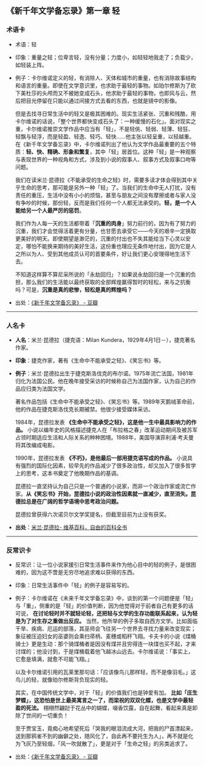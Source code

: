 ## 《新千年文学备忘录》第一章 轻

### **术语卡**
- 术语：轻
- 印象：重量之轻；位卑言轻，没有分量；力度小，如轻轻地我走了；负载少，如轻装上阵。
- 例子：卡尔维诺定义的轻，有消除人、天体和城市的重量，也有消除故事结构和语言的重量。即使在文学意识里，也求助于最轻的事物。如珀尔修斯为了砍下美杜莎的头颅而又不被她变成石头，他求助于最轻的事物，也即风与云，然后把目光停留在只能以通过间接方式去看的东西，也就是镜中的影像。

  但是去找寻日常生活中的轻又是极其困难的。现实生活紧张、沉重和残酷，用卡尔维诺的话说，「整个世界都快变成石头了：一种缓慢的石化」。面对现实之重，卡尔维诺推崇文学作品中应当有「轻」，不是轻佻、轻弱、轻薄、轻狂、轻飘与轻浮，而是轻盈、轻逸、轻巧、轻快……他主张以轻呈重，以轻越重。在《新千年文学备忘录》中，卡尔维诺列出了他认为文学作品最重要的五个特质：**轻、快、精确、形象和繁复**，其中「轻」居首位。这种「轻」是一种观察与表现世界的一种视角和方式，涉及到小说的叙事人、叙事方式及叙事口吻等问题。

  我们在读米兰·昆德拉《不能承受的生命之轻》时，需要多读才体会得到其中关乎生命的思考，那可能是另外一种「轻」了。当我们的生命中无人打扰，没有责任的重压，生活中没有小小的烦恼，甚至与朋友之间没有摩擦或者与家人没有争吵的时候，那份轻，反而是我们任何一个人都无法承受的。**轻，是一个人能给另一个人最严厉的惩罚**。
 
  我们作为人每一天的生活都带着「**沉重的肉身**」努力前行的，因为有了努力的沉重，我们才会觉得活着更有分量，也甘愿去承受它——今天的艰辛一定换取更美好的明天。即使期望是渺茫的，沉重的付出也不失其能给当下心灵以安定，哪怕不能换来期待的美好生活，这份重也理应无条件地付出，因为它是人之所以为人、受到其他成员认可的首要条件，好让我们更心安理得地生活下去。

  不知道这样算不算尼采所说的「永劫回归」？如果说永劫回归是一个沉重的负担，那么我们的生活能以最终获取的全部辉煌赢得暂时的轻松，来与之抗衡吗？可是，**沉重是真的悲惨，轻松是真的辉煌吗？**

- 出处：[《新千年文学备忘录》 - 豆瓣](https://book.douban.com/subject/26436989/)

---
### **人名卡**
- **人名**：米兰·昆德拉（捷克语：Milan Kundera，1929年4月1日－），捷克著名作家。
- **印象**：捷克作家，著有《生命中不能承受之轻》、《笑忘书》等。
- **例子**：米兰·昆德拉出生于捷克斯洛伐克的布尔诺。1975年流亡法国，1981年归化为法国公民。他在晚年接受采访的时候称自己为法国作家，认为自己的作品应归类为法国文学。

  著名作品包括《生命中不能承受之轻》、《笑忘书》等。1989年天鹅绒革命前，他的作品在捷克斯洛伐克长期被禁。他很少接受媒体采访。
 
  1984年，昆德拉发表 **《生命中不能承受之轻》，这是他一生中最具影响力的作品。** 小说以编年史的风格描述捷克人在「布拉格之春」改革运动期间及被苏军占领时期适应生活和人际关系的种种困境。1988年，美国导演菲利浦·考夫曼将其改编成电影。

  1990年，昆德拉发表 **《不朽》，是他最后一部用捷克语写成的作品。** 小说具有强烈的国际化因素，较早先的作品减少了很多政治性，却又加入了很多哲学上的思考，这本书奠定了他晚期作品的基调。

  昆德拉一直坚持认为自己只是一个普通的小说家，而非一个政治作家或流亡作家。**从《笑忘书》开始，昆德拉小说的政治性因素就一直减少，直至消失。昆德拉总是在广阔的哲学语境中思考政治问题。**

  昆德拉曾获得六次诺贝尔文学奖提名，但截至目前为止没有获奖。
- **出处**：[米兰·昆德拉- 维基百科，自由的百科全书](https://zh.wikipedia.org/wiki/%E7%B1%B3%E5%85%B0%C2%B7%E6%98%86%E5%BE%B7%E6%8B%89)

---
### **反常识卡**
- 反常识：让一位小说家援引日常生活事件来作为他心目中的轻的例子，是很困难的，因为这不啻是无穷尽地追求难以获得的东西。
- 印象：日常生活事件中「轻」的例子是容易写的。
- 例子：卡尔维诺在《未来千年文学备忘录》中，谈到的第一个问题便是「轻」与「重」，侧重的是「轻」的价值判断，因为他觉得对于前者自己有更多的话可说， **在讨论轻时并不就轻论轻，还把轻与文学的生存功能联系起来，认为轻是为了对生存之重做出反应。** 当然，他所举的例子多取自西方文学。比如面临干旱、疾病、厄运的部落，其巫师会飞往另一个世界去寻找力量来改变现实；象征被压迫妇女的巫婆则会乘扫帚柄、麦穗或稻秆飞翔。卡夫卡的小说《煤桶骑士》更是生动：那个骑煤桶者是因没有煤并且穷得连一块煤也买不起，才来讨煤的；他没讨到，于是煤桶载着他飞越冰山远去。卡尔维诺说：「事实上，它愈是填满，就愈不可能飞翔。」

  以及卡尔维诺引用的瓦莱里那句话：「应该像鸟儿那样轻，而不是像羽毛。」这鸟儿的轻，就像珀尔修斯背负现实的轻。

  其实，在中国传统文学中，对于「轻」的价值我们也是钟爱有加。 **比如「庄生梦蝶」，这恐怕是世上最美寓言之一了，而梁祝的双双化蝶，也是文学中最轻盈的死法。** 栩栩然翩跹于花丛中的蝴蝶，啜香饮露，自在起舞，看起来真是卸除了世间的一切重负！

  至于贾宝玉，竟痴心地希望死后「哭我的眼泪流成大河，把我的尸首漂起来，送到那鸦雀不到的幽僻之处，随风化了，自此再不要托生为人」，再不就是化为飞灰乃至轻烟，「风一吹就散了」，更是对于「生命之轻」的另类追求了。
- 出处：[《新千年文学备忘录》 - 豆瓣](https://book.douban.com/subject/26436989/)

